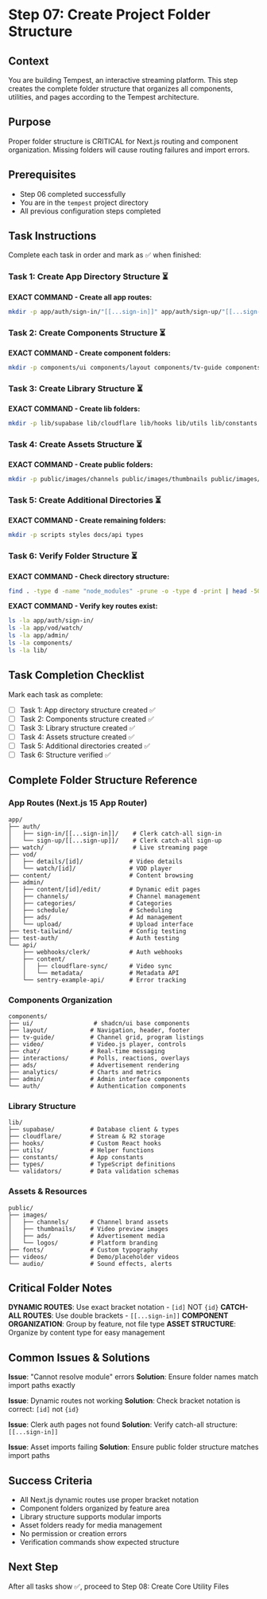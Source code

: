 # Step 07: Create Project Folder Structure

## Context
You are building Tempest, an interactive streaming platform. This step creates the complete folder structure that organizes all components, utilities, and pages according to the Tempest architecture.

## Purpose
Proper folder structure is CRITICAL for Next.js routing and component organization. Missing folders will cause routing failures and import errors.

## Prerequisites
- Step 06 completed successfully
- You are in the `tempest` project directory
- All previous configuration steps completed

## Task Instructions
Complete each task in order and mark as ✅ when finished:

### Task 1: Create App Directory Structure ⏳

**EXACT COMMAND - Create all app routes:**
```bash
mkdir -p app/auth/sign-in/"[[...sign-in]]" app/auth/sign-up/"[[...sign-up]]" app/watch app/vod/details/"[id]" app/vod/watch/"[id]" app/content app/admin/content/"[id]"/edit app/admin/channels app/admin/categories app/admin/schedule app/admin/ads app/admin/upload app/api/webhooks/clerk app/api/content/cloudflare-sync app/api/content/metadata app/api/sentry-example-api app/test-tailwind app/test-auth
```

### Task 2: Create Components Structure ⏳

**EXACT COMMAND - Create component folders:**
```bash
mkdir -p components/ui components/layout components/tv-guide components/video components/chat components/interactions components/ads components/analytics components/admin components/auth
```

### Task 3: Create Library Structure ⏳

**EXACT COMMAND - Create lib folders:**
```bash
mkdir -p lib/supabase lib/cloudflare lib/hooks lib/utils lib/constants lib/types lib/validators
```

### Task 4: Create Assets Structure ⏳

**EXACT COMMAND - Create public folders:**
```bash
mkdir -p public/images/channels public/images/thumbnails public/images/ads public/images/logos public/fonts public/videos public/audio
```

### Task 5: Create Additional Directories ⏳

**EXACT COMMAND - Create remaining folders:**
```bash
mkdir -p scripts styles docs/api types
```

### Task 6: Verify Folder Structure ⏳

**EXACT COMMAND - Check directory structure:**
```bash
find . -type d -name "node_modules" -prune -o -type d -print | head -50
```

**EXACT COMMAND - Verify key routes exist:**
```bash
ls -la app/auth/sign-in/
ls -la app/vod/watch/
ls -la app/admin/
ls -la components/
ls -la lib/
```

## Task Completion Checklist
Mark each task as complete:

- [ ] Task 1: App directory structure created ✅
- [ ] Task 2: Components structure created ✅
- [ ] Task 3: Library structure created ✅
- [ ] Task 4: Assets structure created ✅
- [ ] Task 5: Additional directories created ✅
- [ ] Task 6: Structure verified ✅

## Complete Folder Structure Reference

### App Routes (Next.js 15 App Router)
```
app/
├── auth/
│   ├── sign-in/[[...sign-in]]/    # Clerk catch-all sign-in
│   └── sign-up/[[...sign-up]]/    # Clerk catch-all sign-up
├── watch/                         # Live streaming page
├── vod/
│   ├── details/[id]/             # Video details
│   └── watch/[id]/               # VOD player
├── content/                      # Content browsing
├── admin/
│   ├── content/[id]/edit/        # Dynamic edit pages
│   ├── channels/                 # Channel management
│   ├── categories/               # Categories
│   ├── schedule/                 # Scheduling
│   ├── ads/                      # Ad management
│   └── upload/                   # Upload interface
├── test-tailwind/                # Config testing
├── test-auth/                    # Auth testing
└── api/
    ├── webhooks/clerk/           # Auth webhooks
    ├── content/
    │   ├── cloudflare-sync/      # Video sync
    │   └── metadata/             # Metadata API
    └── sentry-example-api/       # Error tracking
```

### Components Organization
```
components/
├── ui/                 # shadcn/ui base components
├── layout/            # Navigation, header, footer
├── tv-guide/          # Channel grid, program listings
├── video/             # Video.js player, controls
├── chat/              # Real-time messaging
├── interactions/      # Polls, reactions, overlays
├── ads/               # Advertisement rendering
├── analytics/         # Charts and metrics
├── admin/             # Admin interface components
└── auth/              # Authentication components
```

### Library Structure
```
lib/
├── supabase/          # Database client & types
├── cloudflare/        # Stream & R2 storage
├── hooks/             # Custom React hooks
├── utils/             # Helper functions
├── constants/         # App constants
├── types/             # TypeScript definitions
└── validators/        # Data validation schemas
```

### Assets & Resources
```
public/
├── images/
│   ├── channels/      # Channel brand assets
│   ├── thumbnails/    # Video preview images
│   ├── ads/           # Advertisement media
│   └── logos/         # Platform branding
├── fonts/             # Custom typography
├── videos/            # Demo/placeholder videos
└── audio/             # Sound effects, alerts
```

## Critical Folder Notes

**DYNAMIC ROUTES**: Use exact bracket notation - `[id]` NOT `{id}`
**CATCH-ALL ROUTES**: Use double brackets - `[[...sign-in]]`
**COMPONENT ORGANIZATION**: Group by feature, not file type
**ASSET STRUCTURE**: Organize by content type for easy management

## Common Issues & Solutions

**Issue**: "Cannot resolve module" errors
**Solution**: Ensure folder names match import paths exactly

**Issue**: Dynamic routes not working
**Solution**: Check bracket notation is correct: `[id]` not `{id}`

**Issue**: Clerk auth pages not found
**Solution**: Verify catch-all structure: `[[...sign-in]]`

**Issue**: Asset imports failing
**Solution**: Ensure public folder structure matches import paths

## Success Criteria
- All Next.js dynamic routes use proper bracket notation
- Component folders organized by feature area
- Library structure supports modular imports
- Asset folders ready for media management
- No permission or creation errors
- Verification commands show expected structure

## Next Step
After all tasks show ✅, proceed to Step 08: Create Core Utility Files